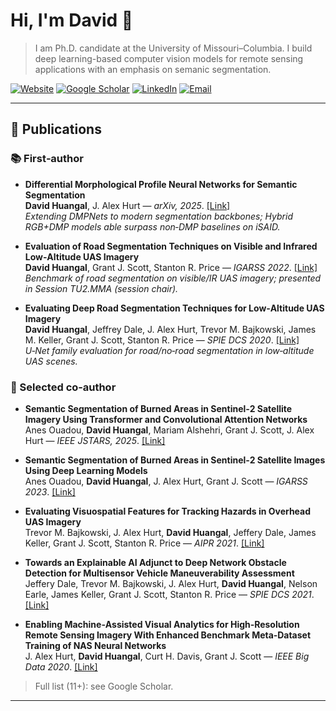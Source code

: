 # Hi, I'm David 👋

> I am Ph.D. candidate at the University of Missouri–Columbia. I build deep learning-based computer vision models for remote sensing applications with an emphasis on semanic segmentation.

[![Website](https://img.shields.io/badge/Website-000?style=flat\&logo=About.me\&logoColor=white)](https://davidhuangal.bearblog.dev/)
[![Google Scholar](https://img.shields.io/badge/Scholar-4285F4?style=flat\&logo=googlescholar\&logoColor=white)](https://scholar.google.com/citations?user=C8obXZcAAAAJ&hl=en&oi=ao)
[![LinkedIn](https://img.shields.io/badge/LinkedIn-0A66C2?style=flat\&logo=linkedin\&logoColor=white)](https://www.linkedin.com/in/david-huangal/)
[![Email](https://img.shields.io/badge/Email-333?style=flat\&logo=gmail\&logoColor=white)](mailto:<davidbhuangal@gamil.com>)

---

## 🔬 Publications

### 📚 First‑author
- **Differential Morphological Profile Neural Networks for Semantic Segmentation**  
  **David Huangal**, J. Alex Hurt — *arXiv, 2025*. [[Link]](https://arxiv.org/abs/2509.04268)  
  *Extending DMPNets to modern segmentation backbones; Hybrid RGB+DMP models able surpass non‑DMP baselines on iSAID.*  

- **Evaluation of Road Segmentation Techniques on Visible and Infrared Low‑Altitude UAS Imagery**  
  **David Huangal**, Grant J. Scott, Stanton R. Price — *IGARSS 2022*. [[Link]](https://www.igarss2022.org/view_paper.php?PaperNum=2156)  
  *Benchmark of road segmentation on visible/IR UAS imagery; presented in Session TU2.MMA (session chair).*  

- **Evaluating Deep Road Segmentation Techniques for Low‑Altitude UAS Imagery**  
  **David Huangal**, Jeffrey Dale, J. Alex Hurt, Trevor M. Bajkowski, James M. Keller, Grant J. Scott, Stanton R. Price — *SPIE DCS 2020*. [[Link]](https://doi.org/10.1117/12.2557610)  
  *U‑Net family evaluation for road/no‑road segmentation in low‑altitude UAS scenes.*

### 👥 Selected co‑author
- **Semantic Segmentation of Burned Areas in Sentinel‑2 Satellite Imagery Using Transformer and Convolutional Attention Networks**  
  Anes Ouadou, **David Huangal**, Mariam Alshehri, Grant J. Scott, J. Alex Hurt — *IEEE JSTARS, 2025*. [[Link]](https://ieeexplore.ieee.org/document/11071946)

- **Semantic Segmentation of Burned Areas in Sentinel‑2 Satellite Images Using Deep Learning Models**  
  Anes Ouadou, **David Huangal**, J. Alex Hurt, Grant J. Scott — *IGARSS 2023*. [[Link]](https://2023.ieeeigarss.org/view_paper.php?PaperNum=3940)

- **Evaluating Visuospatial Features for Tracking Hazards in Overhead UAS Imagery**  
  Trevor M. Bajkowski, J. Alex Hurt, **David Huangal**, Jeffery Dale, James Keller, Grant J. Scott, Stanton R. Price — *AIPR 2021*. [[Link]](https://ieeexplore.ieee.org/abstract/document/9762206)

- **Towards an Explainable AI Adjunct to Deep Network Obstacle Detection for Multisensor Vehicle Maneuverability Assessment**  
  Jeffery Dale, Trevor M. Bajkowski, J. Alex Hurt, **David Huangal**, Nelson Earle, James Keller, Grant J. Scott, Stanton R. Price — *SPIE DCS 2021*. [[Link]](https://doi.org/10.1117/12.2585906)

- **Enabling Machine‑Assisted Visual Analytics for High‑Resolution Remote Sensing Imagery With Enhanced Benchmark Meta‑Dataset Training of NAS Neural Networks**  
  J. Alex Hurt, **David Huangal**, Curt H. Davis, Grant J. Scott — *IEEE Big Data 2020*. [[Link]](https://ieeexplore.ieee.org/abstract/document/9378199)

> Full list (11+): see Google Scholar.

---
